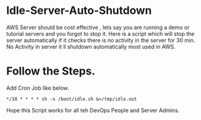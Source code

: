 # Idle-Server-Auto-Shutdown

AWS Server should be cost effective , lets say you are running a demo or tutorial servers and you forgot to stop it.
Here is a script which will stop the server automatically if it checks there is no activity in the server for 30 min.
No Activity in server it ll shutdown automatically most used in AWS.

# Follow the Steps.

Add Cron Job like below.
```
*/10 * * * * sh -x /boot/idle.sh &>/tmp/idle.out 
```
Hope this Script works for all teh DevOps People and Server Admins.
